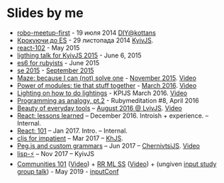 ---
---
Slides by me
============

+ [robo-meetup-first](robo-meetup-first) - 19 июля 2014 [DIY@kottans](http://kottans.org/diy)
+ [Крокуючи до ES](https://docs.google.com/presentation/d/1rXJk8ZqBex2aP830gGP8bKxElvAgjQIJIiJ61GPOJI4/edit) - 29 листопада 2014  [KyivJS](http://kyivjs.org.ua/).
+ [react-102](react-102) - May 2015
+ [ligthing talk for KyivJS 2015](kyiv-js-june-15) - June 6, 2015
+ [es6 for rubyists](es6-for-rubyists) - June 2015
+ [se 2015](seconf2015) - [September 2015](http://seconf.org.ua/en/)
+ [Maze: because I can (not) solve one](kharkiv-js-november-15) - [November 2015](http://kharkivjs.org/). [Video](https://www.youtube.com/watch?v=jhuAJoBg7js)
+ [Power of modules: tie that stuff together](kpi-js-march-16) - [March 2016](https://www.facebook.com/events/1034708533237733/permalink/1043784235663496/). [Video](https://www.youtube.com/watch?v=4MErkKAZIIw)
+ [Lighting on how to do lightings](how-to-slides) - KPIJS March 2016. [Video](https://www.youtube.com/watch?v=VQylfyW3Qac)
+ [Programming as analogy, pt.2](rubymeditation-april-16) - Rubymeditation #8, April 2016
+ [Beauty of everyday tools](lviv-js-august-2016) – [August 2016 @ LvivJS](http://www.lvivjs.org.ua/). [Video](https://youtu.be/79J28-59XFo)
+ [React: lessons learned](react-lessons-learned) – December 2016. Introish + experience.  – Internal.
+ [React: 101](react-101) – Jan 2017. Intro. – Internal.
+ [cljs for impatient](cljs-for-impatient) – Mar 2017 – [KhJS](http://khjs.org/).
+ [Peg.js and custom grammars](che-parser) – Jun 2017 – [ChernivtsiJS](http://chernivtsi.js.org). [Video](https://youtu.be/N5b1PhV5uXM)
+ [lisp-⚡️](lisp-⚡️) – Nov 2017 – KyivJS
+ [Communities 101](https://docs.google.com/presentation/d/1IGGAjhFuFlaQ4PjOOgSfw8VET-dgPT1hVZoeLYzEm0M/edit) ([Video](https://www.youtube.com/watch?v=DfpjPcemXeE&feature=youtu.be&t=4323)) + [RR ML SS](https://docs.google.com/presentation/d/1sfP0bV54y0oIj-jdduU3fAfiYjEc1-wSSQOMmvhIIHE/edit) ([Video](https://youtu.be/jMfMzQeY7ng?t=47)) + (ungiven [input study group talk](input-2019)) - May 2019 - [inputConf](https://inputconf.org/)
